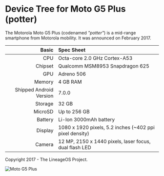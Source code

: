 Device Tree for Moto G5 Plus (potter)
===========================================

The Motorola Moto G5 Plus (codenamed _"potter"_) is a mid-range smartphone from Motorola mobility.
It was announced on February 2017.

Basic   | Spec Sheet
-------:|:-------------------------
CPU     | Octa-core 2.0 GHz Cortex-A53
Chipset | Qualcomm MSM8953 Snapdragon 625
GPU     | Adreno 506
Memory  | 4 GB RAM
Shipped Android Version | 7.0.0
Storage | 32 GB
MicroSD | Up to 256 GB
Battery | Li-Ion 3000mAh battery
Display | 1080 x 1920 pixels, 5.2 inches (~402 ppi pixel density)
Camera  | 12 MP, 2150 x 1440 pixels, laser focus, dual flash LED

Copyright 2017 - The LineageOS Project.

![Moto G5 Plus](http://cdn2.gsmarena.com/vv/pics/motorola/motorola-moto-g5-plus-1.jpg "Moto G5 Plus")